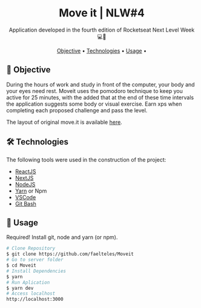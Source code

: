 <h1 align="center">
    Move it | NLW#4
</h1>
<p align="center"> Application developed in the fourth edition of Rocketseat Next Level Week 💻🚀 </p>

<p align="center">
 <a href="#objective">Objective</a> •
 <a href="#technologies">Technologies</a> • 
 <a href="#usage">Usage</a> • 
</p>

<h2 id="objective" > 🎯 Objective </h2>

During the hours of work and study in front of the computer, your body and your eyes need rest. Moveit uses the pomodoro technique to keep you active for 25 minutes, with the added that at the end of these time intervals the application suggests some body or visual exercise. Earn xps when completing each proposed challenge and pass the level.

The layout of original move.it is available <a href="https://www.figma.com/file/ge20pu3ofMOKoliUyKx1Nl/?viewer=1&node-id=">here</a>.

<h2 id="technologies"> 🛠 Technologies </h2>

The following tools were used in the construction of the project:

- [ReactJS](https://reactjs.org)
- [NextJS](https://nextjs.org)
- [NodeJS](https://nodejs.org/en/)
- [Yarn](https://yarnpkg.com) or Npm
- [VSCode](https://code.visualstudio.com)
- [Git Bash](https://gitforwindows.org/)

<h2 id="usage" > 👷 Usage </h2>

Required! Install git, node and yarn (or npm).

```bash
# Clone Repository
$ git clone https://github.com/faelteles/Moveit
# Go to server folder
$ cd Moveit
# Install Dependencies
$ yarn
# Run Aplication
$ yarn dev
# Access localhost
http://localhost:3000
```
